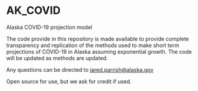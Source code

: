 # AK_COVID
Alaska COVID-19 projection model

The code provide in this repository is made available to provide complete transparency and replication of the methods used to make short term projections of COVID-19 in Alaska assuming exponential growth. The code will be updated as methods are updated.  

Any questions can be directed to jared.parrish@alaska.gov  

Open source for use, but we ask for credit if used.
